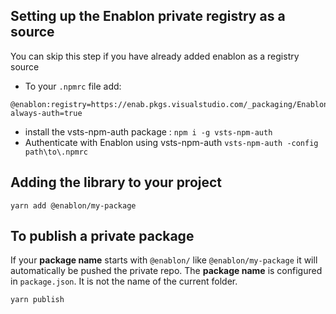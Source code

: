 ## Setting up the Enablon private registry as a source
You can skip this step if you have already added enablon as a registry source

- To your `.npmrc` file add:
```
@enablon:registry=https://enab.pkgs.visualstudio.com/_packaging/Enablon/npm/registry/
always-auth=true
```
- install the vsts-npm-auth package :
`npm i -g vsts-npm-auth`
- Authenticate with Enablon using vsts-npm-auth
`vsts-npm-auth -config path\to\.npmrc`

## Adding the library to your project
`yarn add @enablon/my-package`

## To publish a private package
If your **package name** starts with `@enablon/` like `@enablon/my-package` it will automatically be pushed the private repo.
The **package name** is configured in `package.json`. 
It is not the name of the current folder.
``` bash
yarn publish
```
